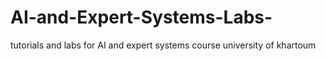 # AI-and-Expert-Systems-Labs-
tutorials and labs for AI and expert systems course university of khartoum
